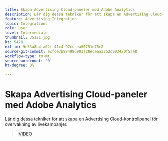 ```yaml
---
title: Skapa Advertising Cloud-paneler med Adobe Analytics
description: Lär dig dessa tekniker för att skapa en Advertising Cloud-kontrollpanel för övervakning av livekampanjer.
feature: Advertising Integration
topic: Integrations
role: User
level: Intermediate
thumbnail: 35121.jpg
kt: 5478
exl-id: 9e53a8b4-a02f-41c4-97cc-ea50751d75c8
source-git-commit: ecfce7b894986903f28ecaaa3252c903420f5aa8
workflow-type: tm+mt
source-wordcount: '0'
ht-degree: 0%

---
```


# Skapa Advertising Cloud-paneler med Adobe Analytics

Lär dig dessa tekniker för att skapa en Advertising Cloud-kontrollpanel för övervakning av livekampanjer.

>[!VIDEO](https://video.tv.adobe.com/v/35121/?quality=12&learn=on)
